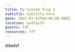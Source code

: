 ```yaml
---
title: My Custom Slug 3
subtitle: subtitle here
date: 2021-07-01T04:00:00.000Z
location: asdfasfd
guests: fdf
resources: fff
---
```

ddadsf